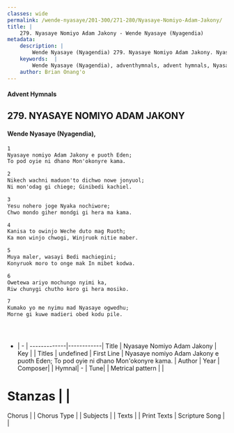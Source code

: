 ```yaml
---
classes: wide
permalink: /wende-nyasaye/201-300/271-280/Nyasaye-Nomiyo-Adam-Jakony/
title: |
    279. Nyasaye Nomiyo Adam Jakony - Wende Nyasaye (Nyagendia)
metadata:
    description: |
        Wende Nyasaye (Nyagendia) 279. Nyasaye Nomiyo Adam Jakony. Nyasaye nomiyo Adam Jakony e puoth Eden; To pod oyie ni dhano Mon'okonyre kama.  
    keywords:  |
        Wende Nyasaye (Nyagendia), adventhymnals, advent hymnals, Nyasaye Nomiyo Adam Jakony, Nyasaye nomiyo Adam Jakony e puoth Eden; To pod oyie ni dhano Mon'okonyre kama.. 
    author: Brian Onang'o
---
```


#### Advent Hymnals
## 279. NYASAYE NOMIYO ADAM JAKONY
####  Wende Nyasaye (Nyagendia),

```txt
1
Nyasaye nomiyo Adam Jakony e puoth Eden;
To pod oyie ni dhano Mon'okonyre kama.

2
Nikech wachni maduon'to dichwo nowe jonyuol;
Ni mon'odag gi chiege; Ginibedi kachiel.

3
Yesu nohero joge Nyaka nochiwore;
Chwo mondo giher mondgi gi hera ma kama.

4
Kanisa to owinjo Weche duto mag Ruoth;
Ka mon winjo chwogi, Winjruok nitie maber.

5
Muya maler, wasayi Bedi machiegini;
Konyruok moro to onge mak In mibet kodwa.

6
Owetewa ariyo mochungo nyimi ka,
Riw chunygi chutho koro gi hera mosiko.

7
Kumako yo me nyimu mad Nyasaye ogwedhu;
Morne gi kuwe madieri obed kodu pile.





```

- |   -  |
-------------|------------|
Title | Nyasaye Nomiyo Adam Jakony |
Key |  |
Titles | undefined |
First Line | Nyasaye nomiyo Adam Jakony e puoth Eden; To pod oyie ni dhano Mon'okonyre kama. |
Author | 
Year | 
Composer| |
Hymnal|  - |
Tune|  |
Metrical pattern | |
# Stanzas |  |
Chorus |  |
Chorus Type |  |
Subjects | |
Texts |  |
Print Texts | 
Scripture Song |  |
    
